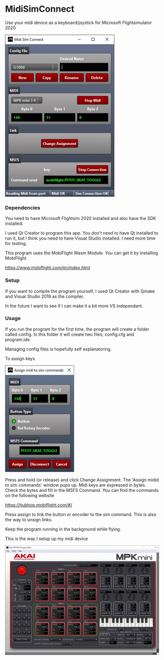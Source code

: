 # MidiSimConnect
Use your midi device as a keyboard/joystick for Microsoft Flightsimulator 2020

![MidiSimConnect](https://github.com/Ariebaba/MidiSimConnect/blob/main/Github/MidiSimConnect.jpg)

### Dependencies ###

You need to have Microsoft Flightsim 2020 installed and also have the SDK installed.

I used Qt Creator to program this app. You don't need to have Qt installed to run it, but I think you need to have Visual Studio installed. I need more time for testing.

This program uses the MobiFlight Wasm Module. You can get it by installing MobiFlight

https://www.mobiflight.com/en/index.html

### Setup ###

If you want to compile the program yourself, I used Qt Creator with Qmake and Visual Studio 2019 as the compiler.

In the future I want to see if I can make it a bit more VS independant.

### Usage ###

If you run the program for the first time, the program will create a folder called config. In this folder it will create two files; config.cfg and program.ide.

Managing config files is hopefully self explanatoring. 

To assign keys

![Assign](https://github.com/Ariebaba/MidiSimConnect/blob/main/Github/AssignMidiToSimCommands.jpg)

Press and hold (or release) and click Change Assignment. The 'Assign midid to sim commands' window pops up. Midi keys are expressed in bytes. Check the bytes and fill in the MSFS Command. You can find the commands on the following website

https://hubhop.mobiflight.com/#/

Press assign to link the button or encoder to the sim command. This is also the way to unsign links.

Keep the program running in the background while flying.

This is the way I setup up my midi device

![MidiDevice](https://github.com/Ariebaba/MidiSimConnect/blob/main/Github/AkaiMPKMiniIIIProgramEditor.jpg)
